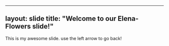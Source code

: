 ----
layout: slide
title: "Welcome to our Elena-Flowers slide!"
----
This is my awesome slide.
use the left arrow to go back!
